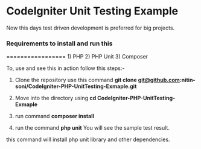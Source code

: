 CodeIgniter Unit Testing Example
=================

Now this days test driven development is preferred for big projects.

<h3>Requirements to install and run this</h3>
=================
1) PHP
2) PHP Unit
3) Composer

To, use and see this in action follow this steps:-

1) Clone the repository use this command 
    <b>git clone git@github.com:nitin-soni/CodeIgniter-PHP-UnitTesting-Exmaple.git</b>
    
2) Move into the directory using 
    <b>cd CodeIgniter-PHP-UnitTesting-Exmaple</b>
    
3) run command
    <b>composer install</b>
    
4) run the command 
    <b>php unit</b> You will see the sample test result.

this command will install php unit library and other dependencies.
